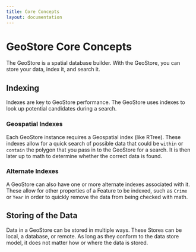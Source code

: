 ```yaml
---
title: Core Concepts
layout: documentation
---
```


# GeoStore Core Concepts

The GeoStore is a spatial database builder.  With the GeoStore, you can store your data, index it, and search it.

## Indexing

Indexes are key to GeoStore performance.  The GeoStore uses indexes to look up potential candidates during a search.

### Geospatial Indexes

Each GeoStore instance requires a Geospatial index (like RTree).  These indexes allow for a quick search of possible data that could be `within` or `contain` the polygon that you pass in to the GeoStore for a search.  It is then later up to math to determine whether the correct data is found.

### Alternate Indexes

A GeoStore can also have one or more alternate indexes associated with it.  These allow for other properties of a Feature to be indexed, such as `Crime` or `Year` in order to quickly remove the data from being checked with math.

## Storing of the Data

Data in a GeoStore can be stored in multiple ways.  These Stores can be local, a database, or remote.  As long as they conform to the data store model, it does not matter how or where the data is stored.
